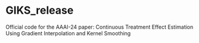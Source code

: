 # GIKS_release
Official code for the AAAI-24 paper: Continuous Treatment Effect Estimation Using Gradient Interpolation and Kernel Smoothing
